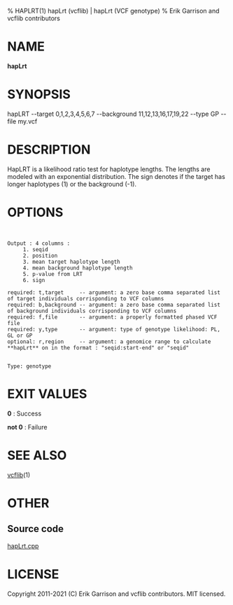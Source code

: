 % HAPLRT(1) hapLrt (vcflib) | hapLrt (VCF genotype)
% Erik Garrison and vcflib contributors

# NAME

**hapLrt**

# SYNOPSIS

hapLRT --target 0,1,2,3,4,5,6,7 --background 11,12,13,16,17,19,22 --type GP --file my.vcf

# DESCRIPTION

HapLRT is a likelihood ratio test for haplotype lengths. The lengths are modeled with an exponential distribution. The sign denotes if the target has longer haplotypes (1) or the background (-1).



# OPTIONS

```


Output : 4 columns :                             
     1. seqid                                    
     2. position                                 
     3. mean target haplotype length             
     4. mean background haplotype length         
     5. p-value from LRT                         
     6. sign                                     

required: t,target     -- argument: a zero base comma separated list of target individuals corrisponding to VCF columns        
required: b,background -- argument: a zero base comma separated list of background individuals corrisponding to VCF columns    
required: f,file       -- argument: a properly formatted phased VCF file                                                       
required: y,type       -- argument: type of genotype likelihood: PL, GL or GP                                                  
optional: r,region     -- argument: a genomice range to calculate **hapLrt** on in the format : "seqid:start-end" or "seqid" 


Type: genotype

```





# EXIT VALUES

**0**
: Success

**not 0**
: Failure

# SEE ALSO



[vcflib](./vcflib.md)(1)



# OTHER

## Source code

[hapLrt.cpp](https://github.com/vcflib/vcflib/blob/master/src/hapLrt.cpp)

# LICENSE

Copyright 2011-2021 (C) Erik Garrison and vcflib contributors. MIT licensed.

<!--
  Created with ./scripts/bin2md.rb scripts/bin2md-template.erb
-->

